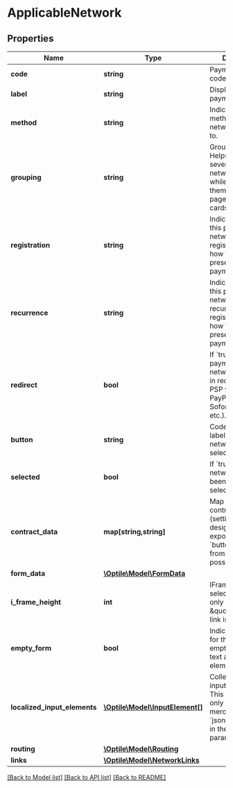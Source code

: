 # ApplicableNetwork

## Properties
Name | Type | Description | Notes
------------ | ------------- | ------------- | -------------
**code** | **string** | Payment network code. | 
**label** | **string** | Display label of the payment network. | 
**method** | **string** | Indicates payment method this network belongs to. | 
**grouping** | **string** | Grouping code. Helps to group several payment networks together while displaying them on payment page (e.g. credit cards). | 
**registration** | **string** | Indicates whether this payment network supports registration and how this should be presented on payment page. | 
**recurrence** | **string** | Indicates whether this payment network supports recurring registration and how this should be presented on payment page. | 
**redirect** | **bool** | If &#x60;true&#x60; the payment via this network will result in redirect to the PSP web-site (e.g. PayPal, Sofortüberweisung, etc.). | 
**button** | **string** | Code of button-label when this network is selected. | [optional] 
**selected** | **bool** | If &#x60;true&#x60; this network should been initially pre-selected. | [optional] 
**contract_data** | **map[string,string]** | Map of public contract attributes (settings that are designed to be exposed, e.g. &#x60;button_color&#x60;) from the first possible route. | [optional] 
**form_data** | [**\Optile\Model\FormData**](FormData.md) |  | [optional] 
**i_frame_height** | **int** | IFrame height for selective native, only supplied if \&quot;iFrame\&quot; link is present. | [optional] 
**empty_form** | **bool** | Indicates that form for this network is empty, without any text and input elements. | [optional] 
**localized_input_elements** | [**\Optile\Model\InputElement[]**](InputElement.md) | Collection of form input elements. This information is only exposed if merchant indicated &#x60;jsonForms&#x60; option in the &#x60;view&#x60; query parameter. | [optional] 
**routing** | [**\Optile\Model\Routing**](Routing.md) |  | [optional] 
**links** | [**\Optile\Model\NetworkLinks**](NetworkLinks.md) |  | 

[[Back to Model list]](../README.md#documentation-for-models) [[Back to API list]](../README.md#documentation-for-api-endpoints) [[Back to README]](../README.md)


